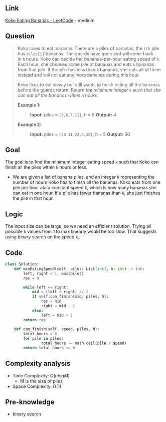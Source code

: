 ## Link
[Koko Eating Bananas - LeetCode](https://leetcode.com/problems/koko-eating-bananas/) - medium
## Question
> Koko loves to eat bananas. There are `n` piles of bananas, the `ith` pile has `piles[i]` bananas. The guards have gone and will come back in `h` hours.
> Koko can decide her bananas-per-hour eating speed of `k`. Each hour, she chooses some pile of bananas and eats `k` bananas from that pile. If the pile has less than `k` bananas, she eats all of them instead and will not eat any more bananas during this hour.
> 
> Koko likes to eat slowly but still wants to finish eating all the bananas before the guards return.
> Return _the minimum integer_ `k` _such that she can eat all the bananas within_ `h` _hours_.
> 
> **Example 1:**
>> **Input:** piles = `[3,6,7,11]`, h = 8
>> **Output:** 4
> 
> **Example 2:**
>> **Input:** piles = `[30,11,23,4,20]`, h = 5
>> **Output:** 30

## Goal
The goal is to find the minimum integer eating speed `k` such that Koko can finish all the piles within `h` hours or less.
- We are given a list of banana piles, and an integer `h` representing the number of hours Koko has to finish all the bananas. Koko eats from one pile per hour ata a constant speed `k`, which is how many bananas she can eat in one hour. If a pile has fewer bananas than `k`, she just finishes the pile in that hour.
## Logic
The input size can be large, so we need an efficient solution. Trying all possible `k` values from 1 to max linearly would be too slow. That suggests using binary search on the speed `k`.

## Code
```python
class Solution:
    def minEatingSpeed(self, piles: List[int], h: int) -> int:
        left, right = 1, max(piles)
        res = 0

        while left <= right:
            mid = (left + right) // 2
            if self.can_finish(mid, piles, h):
                res = mid
                right = mid - 1
            else:
                left = mid + 1
        return res
    
    def can_finish(self, speed, piles, h):
        total_hours = 0
        for pile in piles:
                total_hours += math.ceil(pile / speed)
        return total_hours <= h
```

## Complexity analysis
- Time Complexity: $O(nlogM)$
	- M is the size of piles
- Space Complexity: O(1)
## Pre-knowledge
- binary search
